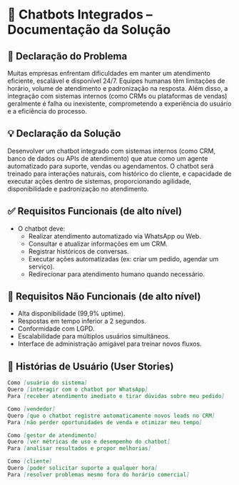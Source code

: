 
# 🤖 Chatbots Integrados – Documentação da Solução

## 🧠 Declaração do Problema

Muitas empresas enfrentam dificuldades em manter um atendimento eficiente, escalável e disponível 24/7. Equipes humanas têm limitações de horário, volume de atendimento e padronização na resposta. Além disso, a integração com sistemas internos (como CRMs ou plataformas de vendas) geralmente é falha ou inexistente, comprometendo a experiência do usuário e a eficiência do processo.

## 💡 Declaração da Solução

Desenvolver um chatbot integrado com sistemas internos (como CRM, banco de dados ou APIs de atendimento) que atue como um agente automatizado para suporte, vendas ou agendamentos. O chatbot será treinado para interações naturais, com histórico do cliente, e capacidade de executar ações dentro de sistemas, proporcionando agilidade, disponibilidade e padronização no atendimento.

## ✅ Requisitos Funcionais (de alto nível)

- O chatbot deve:
  - Realizar atendimento automatizado via WhatsApp ou Web.
  - Consultar e atualizar informações em um CRM.
  - Registrar históricos de conversas.
  - Executar ações automatizadas (ex: criar um pedido, agendar um serviço).
  - Redirecionar para atendimento humano quando necessário.

## 🚫 Requisitos Não Funcionais (de alto nível)

- Alta disponibilidade (99,9% uptime).
- Respostas em tempo inferior a 2 segundos.
- Conformidade com LGPD.
- Escalabilidade para múltiplos usuários simultâneos.
- Interface de administração amigável para treinar novos fluxos.

## 👤 Histórias de Usuário (User Stories)

```markdown
Como [usuário do sistema]  
Quero [interagir com o chatbot por WhatsApp]  
Para [receber atendimento imediato e tirar dúvidas sobre meu pedido]

Como [vendedor]  
Quero [que o chatbot registre automaticamente novos leads no CRM]  
Para [não perder oportunidades de venda e otimizar meu tempo]

Como [gestor de atendimento]  
Quero [ver métricas de uso e desempenho do chatbot]  
Para [analisar resultados e propor melhorias]

Como [cliente]  
Quero [poder solicitar suporte a qualquer hora]  
Para [resolver problemas mesmo fora do horário comercial]
```
